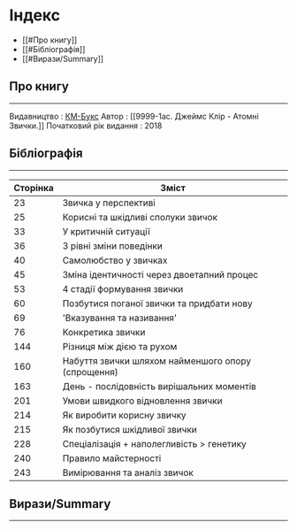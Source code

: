 # Індекс

 - [[#Про книгу]]
 - [[#Бібліографія]]
 - [[#Вирази/Summary]]

## Про книгу
***
Видавництво : [КМ-Букс](https://kmbooks.com.ua/book?code=763019)
Автор : [[9999-1ac. Джеймс Клір - Атомні Звички.]]
Початковий рік видання : 2018

## Бібліографія
***

| Сторінка | Зміст                                              |
| -------- | -------------------------------------------------- |
| 23       | Звичка у перспективі                               |
| 25       | Корисні та шкідливі сполуки звичок                 |
| 33       | У критичній ситуації                               |
| 36       | 3 рівні зміни поведінки                            |
| 40       | Самолюбство у звичках                              |
| 45       | Зміна ідентичності через двоетапний процес         |
| 53       | 4 стадії формування звички                         |
| 60       | Позбутися поганої звички та придбати нову          |
| 69       | 'Вказування та називання'                          |
| 76       | Конкретика звички                                  |
| 144      | Різниця між дією та рухом                          |
| 160      | Набуття звички шляхом найменшого опору (спрощення) |
| 163      | День - послідовність вирішальних моментів          |
| 201      | Умови швидкого відновлення звички                  |
| 214      | Як виробити корисну звичку                         |
| 215      | Як позбутися шкідливої звички                      |
| 228      | Спеціалізація + наполегливість > генетику          |
| 240      | Правило майстерності                               |
| 243      | Вимірювання та аналіз звичок                       |

## Вирази/Summary
***


